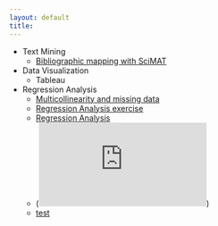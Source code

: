 ```yaml
---
layout: default
title:
---
```

+ Text Mining
  + [Bibliographic mapping with SciMAT](https://sci2s.ugr.es/scimat/)
+ Data Visualization
  + Tableau
+ Regression Analysis
  + [Multicollinearity and missing data](https://github.com/federico-jf/regression-analysis/blob/master/assets/homework4_federico_ferrero.R)
  + [Regression Analysis exercise](https://federico-jf.github.io/assets/Final_Paper_Ferrero.pdf)
  + [Regression Analysis](https://federico-jf.github.io/Final_Paper_Ferrero.pdf)
  + (<embed src="https://federico-jf.github.io/Final_Paper_Ferrero.pdf" type="application/pdf" />)
  + [test](<embed src="https://federico-jf.github.io/Final_Paper_Ferrero.pdf" type="application/pdf" />)


